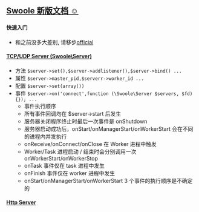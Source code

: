 ## [Swoole 新版文档 ☺](https://wiki.swoole.com/#/)

#### 快速入门
* 和之前没多大差别, 请移步[official](../official)

#### [TCP/UDP Server (Swoole\Server)](TcpOrUdpServer.php)
* 方法 `$server->set(),$server->addlistener(),$server->bind() ...`
* 属性 `$server->master_pid,$serverr->worker_id ...`
* 配置 `$server->set(array())`
* 事件 `$server->on('connect',function (\Swoole\Server $servers, $fd) {}); ...`
    * 事件执行顺序
    * 所有事件回调均在 $server->start 后发生
    * 服务器关闭程序终止时最后一次事件是 onShutdown
    * 服务器启动成功后，onStart/onManagerStart/onWorkerStart 会在不同的进程内并发执行
    * onReceive/onConnect/onClose 在 Worker 进程中触发
    * Worker/Task 进程启动 / 结束时会分别调用一次 onWorkerStart/onWorkerStop
    * onTask 事件仅在 task 进程中发生
    * onFinish 事件仅在 worker 进程中发生
    * onStart/onManagerStart/onWorkerStart 3 个事件的执行顺序是不确定的
    
#### [Http Server](HttpServer.php)    